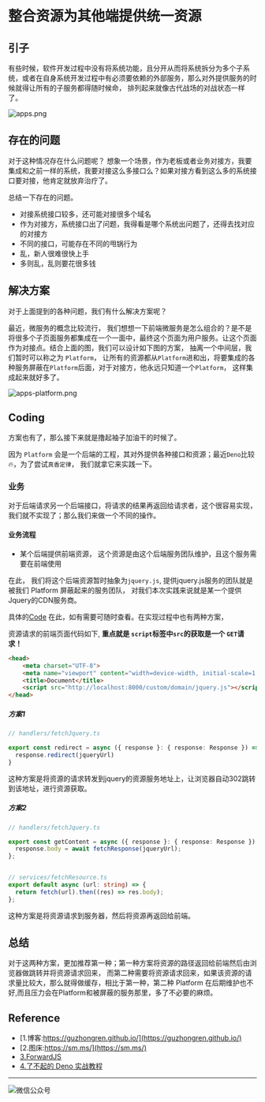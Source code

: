 # 整合资源为其他端提供统一资源


## 引子

有些时候，软件开发过程中没有将系统功能，且分开从而将系统拆分为多个子系统，或者在自身系统开发过程中有必须要依赖的外部服务，那么对外提供服务的时候就得让所有的子服务都得随时候命，
排列起来就像古代战场的对战状态一样了。

![apps.png](https://i.loli.net/2020/05/23/bnOYrJMiSzqhKVL.png)

## 存在的问题

对于这种情况存在什么问题呢？ 想象一个场景，作为老板或者业务对接方，我要集成和之前一样的系统，我要对接这么多接口么？如果对接方看到这么多的系统接口要对接，他肯定就放弃治疗了。

总结一下存在的问题。

* 对接系统接口较多，还可能对接很多个域名
* 作为对接方，系统接口出了问题，我得看是哪个系统出问题了，还得去找对应的对接方
* 不同的接口，可能存在不同的甩锅行为
* 乱，新人很难很快上手
* 多则乱，乱则要花很多钱

## 解决方案

对于上面提到的各种问题，我们有什么解决方案呢？

最近，微服务的概念比较流行， 我们想想一下前端微服务是怎么组合的？是不是将很多个子页面服务都集成在一个一面中，最终这个页面为用户服务。让这个页面作为对接点。结合上面的图，我们可以设计如下图的方案， 抽离一个中间层，我们暂时可以称之为 `Platform`，
让所有的资源都从`Platform`进和出，将要集成的各种服务屏蔽在`Platform`后面，对于对接方，他永远只知道一个`Platform`， 这样集成起来就好多了。

![apps-platform.png](https://i.loli.net/2020/05/23/EbGaLkr5g6sHxpK.png)

## Coding

方案也有了，那么接下来就是撸起袖子加油干的时候了。

因为 `Platform` 会是一个后端的工程，其对外提供各种接口和资源；最近`Deno`比较🔥，为了尝试`真香定律`， 我们就拿它来实践一下。

### 业务

对于后端请求另一个后端接口，将请求的结果再返回给请求者，这个很容易实现， 我们就不实现了；那么我们来做一个不同的操作。

#### 业务流程

* 某个后端提供前端资源， 这个资源是由这个后端服务团队维护，且这个服务需要在前端使用

在此， 我们将这个后端资源暂时抽象为`jquery.js`, 提供jquery.js服务的团队就是被我们 Platform 屏蔽起来的服务团队， 对我们本次实践来说就是某一个提供Jquery的CDN服务商。

具体的[Code](https://github.com/ByteWars/forwardJS) 在此，如有需要可随时查看。在实现过程中也有两种方案，

资源请求的前端页面代码如下, **重点就是 `script`标签中`src`的获取是一个 `GET`请求！**

```html
<head>
    <meta charset="UTF-8">
    <meta name="viewport" content="width=device-width, initial-scale=1.0">
    <title>Document</title>
    <script src="http://localhost:8000/custom/domain/jquery.js"></script>
</head>

```

##### 方案1

```Typescript
// handlers/fetchJquery.ts

export const redirect = async ({ response }: { response: Response }) => {
  response.redirect(jqueryUrl)
}

```

这种方案是将资源的请求转发到jquery的资源服务地址上，让浏览器自动302跳转到该地址，进行资源获取。

##### 方案2

```Typescript
// handlers/fetchJquery.ts

export const getContent = async ({ response }: { response: Response }) => {
  response.body = await fetchResponse(jqueryUrl);
};


// services/fetchResource.ts
export default async (url: string) => {
  return fetch(url).then((res) => res.body);
};

```

这种方案是将资源请求到服务器，然后将资源再返回给前端。

## 总结

对于这两种方案，更加推荐第一种；第一种方案将资源的路径返回给前端然后由浏览器做跳转并将资源请求回来， 而第二种需要将资源请求回来，如果该资源的请求量比较大，那么就得做缓存，相比于第一种，第二种 Platform 在后期维护也不好,而且压力会在Platform和被屏蔽的服务那里，多了不必要的麻烦。

## Reference

* [1.博客:https://guzhongren.github.io/](https://guzhongren.github.io/)
* [2.图床:https://sm.ms/](https://sm.ms/)
* [3.ForwardJS](https://github.com/ByteWars/forwardJS)
* [4.了不起的 Deno 实战教程](https://mp.weixin.qq.com/s/J4A5EYL7Kk8cx_X7Kh36Iw)

----
![微信公众号](/images/wechat/扫码_搜索联合传播样式-标准色版.png)
